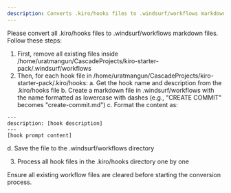 ```yaml
---
description: Converts .kiro/hooks files to .windsurf/workflows markdown files with the proper naming convention and content format
---
```

Please convert all .kiro/hooks files to .windsurf/workflows markdown files. Follow these steps:

1. First, remove all existing files inside /home/uratmangun/CascadeProjects/kiro-starter-pack/.windsurf/workflows
2. Then, for each hook file in /home/uratmangun/CascadeProjects/kiro-starter-pack/.kiro/hooks:
   a. Get the hook name and description from the .kiro/hooks file
   b. Create a markdown file in .windsurf/workflows with the name formatted as lowercase with dashes (e.g., "CREATE COMMIT" becomes "create-commit.md")
   c. Format the content as:
```
---
description: [hook description]
---
[hook prompt content]
```
   d. Save the file to the .windsurf/workflows directory

3. Process all hook files in the .kiro/hooks directory one by one

Ensure all existing workflow files are cleared before starting the conversion process.